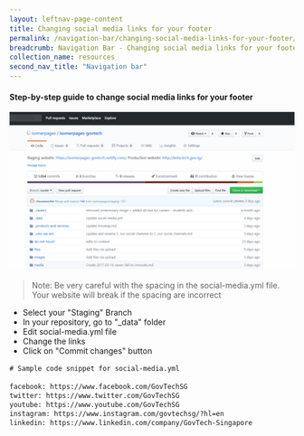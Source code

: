 ```yaml
---
layout: leftnav-page-content
title: Changing social media links for your footer
permalink: /navigation-bar/changing-social-media-links-for-your-footer/
breadcrumb: Navigation Bar - Changing social media links for your footer
collection_name: resources
second_nav_title: "Navigation bar"
---
```

#### **Step-by-step guide to change social media links for your footer**
![Adding second level nav](/images/resources/changing-social-media-links-for-your-footer.gif)
> Note: Be very careful with the spacing in the social-media.yml file. Your website will break if the spacing are incorrect

* Select your "Staging" Branch
* In your repository, go to "_data" folder
* Edit social-media.yml file
* Change the links
* Click on "Commit changes" button

```
# Sample code snippet for social-media.yml

facebook: https://www.facebook.com/GovTechSG
twitter: https://www.twitter.com/GovTechSG
youtube: https://www.youtube.com/GovTechSG
instagram: https://www.instagram.com/govtechsg/?hl=en
linkedin: https://www.linkedin.com/company/GovTech-Singapore

```
